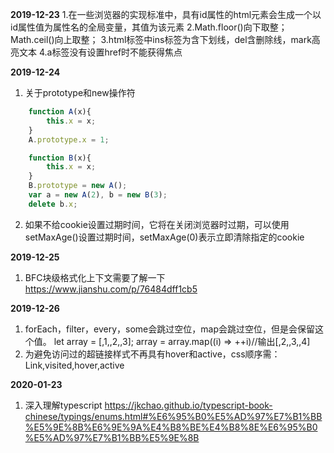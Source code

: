 **2019-12-23**
1.在一些浏览器的实现标准中，具有id属性的html元素会生成一个以id属性值为属性名的全局变量，其值为该元素
2.Math.floor()向下取整；Math.ceil()向上取整；
3.html标签中ins标签为含下划线，del含删除线，mark高亮文本
4.a标签没有设置href时不能获得焦点

**2019-12-24**
1. 关于prototype和new操作符
```javascript
    function A(x){
        this.x = x;
    }
    A.prototype.x = 1;

    function B(x){
        this.x = x;
    }
    B.prototype = new A();
    var a = new A(2), b = new B(3);
    delete b.x;
```
2. 如果不给cookie设置过期时间，它将在关闭浏览器时过期，可以使用setMaxAge()设置过期时间，setMaxAge(0)表示立即清除指定的cookie

**2019-12-25**
1. BFC块级格式化上下文需要了解一下
    https://www.jianshu.com/p/76484dff1cb5

**2019-12-26**
1. forEach，filter，every，some会跳过空位，map会跳过空位，但是会保留这个值。
    let array = [,1,,2,,3];
    array = array.map((i) => ++i)//输出[,2,,3,,4]
2. 为避免访问过的超链接样式不再具有hover和active，css顺序需：Link,visited,hover,active

**2020-01-23**
1. 深入理解typescript https://jkchao.github.io/typescript-book-chinese/typings/enums.html#%E6%95%B0%E5%AD%97%E7%B1%BB%E5%9E%8B%E6%9E%9A%E4%B8%BE%E4%B8%8E%E6%95%B0%E5%AD%97%E7%B1%BB%E5%9E%8B